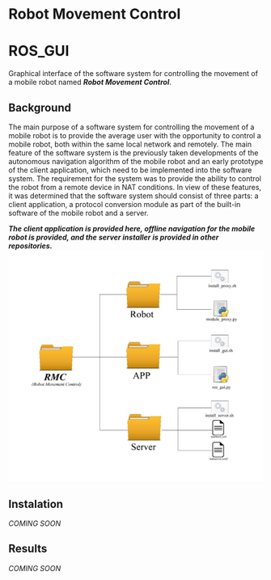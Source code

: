 # **Robot Movement Control**
# ROS_GUI
Graphical interface of the software system for controlling the movement of a mobile robot named ***Robot Movement Control***.

## Background

The main purpose of a software system for controlling the movement of a mobile robot is to provide the average user with the opportunity to control a mobile robot, both within the same local network and remotely.
The main feature of the software system is the previously taken developments of the autonomous navigation algorithm of the mobile robot and an early prototype of the client application, which need to be implemented into the software system. 
The requirement for the system was to provide the ability to control the robot from a remote device in NAT conditions. 
In view of these features, it was determined that the software system should consist of three parts: a client application, a protocol conversion module as part of the built-in software of the mobile robot and a server.

***The client application is provided here, offline navigation for the mobile robot is provided, and the server installer is provided in other repositories.***
![Screenshot](https://github.com/MikhailKapirusov/ROS_GUI/blob/main/Pic1.JPG)

## Instalation
*COMING SOON*

## Results 
*COMING SOON*
